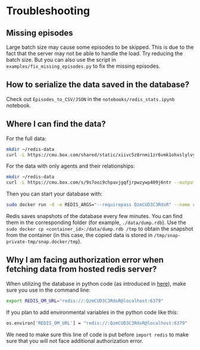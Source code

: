 # Troubleshooting
## Missing episodes

Large batch size may cause some episodes to be skipped. This is due to the fact that the server may not be able to handle the load. Try reducing the batch size. But you can also use the script in `examples/fix_missing_episodes.py` to fix the missing episodes.

## How to serialize the data saved in the database?

Check out `Episodes_to_CSV/JSON` in the `notebooks/redis_stats.ipynb` notebook.

## Where I can find the data?

For the full data:
```sh
mkdir ~/redis-data
curl -L https://cmu.box.com/shared/static/xiivc5z8rnmi1zr6vmk1ohxslylvynur --output ~/redis-data/dump.rdb
```

For the data with only agents and their relationships:
```sh
mkdir ~/redis-data
curl -L https://cmu.box.com/s/9s7ooi9chpavjgqfjrpwzywp409j6ntr --output ~/redis-data/dump.rdb
```

Then you can start your database with:
```sh
sudo docker run -d -e REDIS_ARGS="--requirepass QzmCUD3C3RdsR" --name redis-stack -p 6379:6379 -p 8001:8001 -v /home/ubuntu/redis-data/:/data/ redis/redis-stack:latest
```

Redis saves snapshots of the database every few minutes. You can find them in the corresponding folder (for example, `./data/dump.rdb`). Use the `sudo docker cp <container_id>:/data/dump.rdb /tmp` to obtain the snapshot from the container (in this case, the copied data is stored in `/tmp/snap-private-tmp/snap.docker/tmp`).

## Why I am facing authorization error when fetching data from hosted redis server?

When utilizing the database in python code (as introduced in [here](https://github.com/sotopia-lab/sotopia/blob/main/notebooks/redis_stats.ipynb)), make sure you use in the command line:

```sh
export REDIS_OM_URL="redis://:QzmCUD3C3RdsR@localhost:6379"
```

If you plan to add environmental variables in the python code like this:

```sh
os.environ['REDIS_OM_URL'] = "redis://:QzmCUD3C3RdsR@localhost:6379"
```

We need to make sure this line of code is put before `import redis` to make sure that you will not face additional authorization error.
